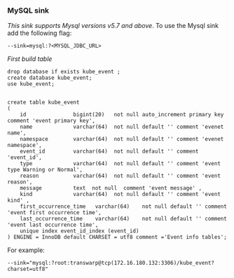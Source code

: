### MySQL sink

*This sink supports Mysql versions v5.7 and above*.
To use the Mysql sink add the following flag:

	--sink=mysql:?<MYSQL_JDBC_URL>

*First build table*

```
drop database if exists kube_event ;
create database kube_event;
use kube_event;


create table kube_event
(
    id               bigint(20)   not null auto_increment primary key comment 'event primary key',
    name             varchar(64)  not null default '' comment 'evenet name',
    namespace        varchar(64)  not null default '' comment 'evenet namespace',
    event_id         varchar(64)  not null default '' comment 'event_id',
    type             varchar(64)  not null default '' comment 'event type Warning or Normal',
    reason           varchar(64)  not null default '' comment 'event reason',
    message          text  not null  comment 'event message' ,
    kind             varchar(64)  not null default '' comment 'event kind' ,
    first_occurrence_time   varchar(64)    not null default '' comment 'event first occurrence time',
    last_occurrence_time    varchar(64)    not null default '' comment 'event last occurrence time',
    unique index event_id_index (event_id)
) ENGINE = InnoDB default CHARSET = utf8 comment ='Event info tables';
```

For example:

    --sink="mysql:?root:transwarp@tcp(172.16.180.132:3306)/kube_event?charset=utf8"